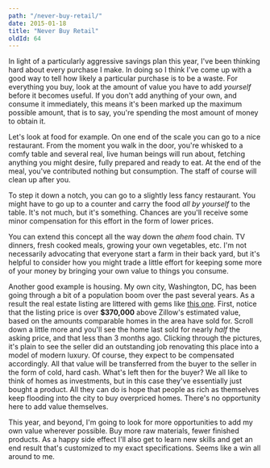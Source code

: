 ```yaml
---
path: "/never-buy-retail/"
date: 2015-01-18
title: "Never Buy Retail"
oldId: 64
---
```

In light of a particularly aggressive savings plan this year, I've been thinking
hard about every purchase I make. In doing so I think I've come up with a good
way to tell how likely a particular purchase is to be a waste. For everything
you buy, look at the amount of value you have to add *yourself* before it
becomes useful. If you don't add anything of your own, and consume it
immediately, this means it's been marked up the maximum possible amount, that is
to say, you're spending the most amount of money to obtain it.

Let's look at food for example. On one end of the scale you can go to a nice
restaurant. From the moment you walk in the door, you're whisked to a comfy
table and several real, live human beings will run about, fetching anything you
might desire, fully prepared and ready to eat. At the end of the meal, you've
contributed nothing but consumption. The staff of course will clean up after
you.

To step it down a notch, you can go to a slightly less fancy restaurant. You
might have to go up to a counter and carry the food *all by yourself* to the
table. It's not much, but it's something. Chances are you'll receive some minor
compensation for this effort in the form of lower prices.

You can extend this concept all the way down the *ahem* food chain. TV dinners,
fresh cooked meals, growing your own vegetables, etc. I'm not necessarily
advocating that everyone start a farm in their back yard, but it's helpful to
consider how you might trade a little effort for keeping some more of your money
by bringing your own value to things you consume.

Another good example is housing. My own city, Washington, DC, has been going
through a bit of a population boom over the past several years. As a result the
real estate listing are littered with gems like
[this one](http://www.zillow.com/homedetails/1346-Otis-Pl-NW-Washington-DC-20010/472828_zpid/). First,
notice that the listing price is over **$370,000** above Zillow's estimated value,
based on the amounts comparable homes in the area have sold for. Scroll down a
little more and you'll see the home last sold for nearly *half* the asking
price, and that less than 3 months ago. Clicking through the pictures, it's
plain to see the seller did an outstanding job renovating this place into a
model of modern luxury. Of course, they expect to be compensated accordingly. All
that value will be transferred from the buyer to the seller in the form of cold,
hard cash. What's left then for the buyer? We all like to think of homes as
investments, but in this case they've essentially just bought a product. All
they can do is hope that people as rich as themselves keep flooding into the
city to buy overpriced homes. There's no opportunity here to add value
themselves.

This year, and beyond, I'm going to look for more opportunities to add my own
value wherever possible. Buy more raw materials, fewer finished products. As a
happy side effect I'll also get to learn new skills and get an end result that's
customized to my exact specifications. Seems like a win all around to me.
